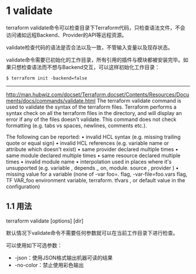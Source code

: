 
# 1 validate

terraform validate命令可以检查目录下Terraform代码，只检查语法文件，不会访问诸如远程Backend、Provider的API等远程资源。

validate检查代码的语法是否合法以及一致，不管输入变量以及现存状态。

validate命令需要已初始化的工作目录，所有引用的插件与模块都被安装完毕。如果只想检查语法而不想与Backend交互，可以这样初始化工作目录：

```
$ terraform init -backend=false
```

---

http://man.hubwiz.com/docset/Terraform.docset/Contents/Resources/Documents/docs/commands/validate.html
The terraform validate command is used to validate the syntax of the terraform files. Terraform performs a syntax check on all the
terraform files in the directory, and will display an error if any of the files doesn't validate.
This command does not check formatting (e.g. tabs vs spaces, newlines, comments etc.).

The following can be reported:
• invalid HCL syntax (e.g. missing trailing quote or equal sign)
• invalid HCL references (e.g. variable name or attribute which doesn't exist)
• same provider declared multiple times
• same module declared multiple times
• same resource declared multiple times
• invalid module name
• interpolation used in places where it's unsupported (e.g. variable , depends _ on, module. source , provider )
• missing value for a variable (none of -var foo=. flag, -var-file=foo.vars flag, TF VAR_foo environment variable,
terraform. tfvars , or default value in the configuration)


## 1.1 用法

terraform validate [options] [dir]

默认情况下validate命令不需要任何参数就可以在当前工作目录下进行检查。

可以使用如下可选参数：
- -json：使用JSON格式输出机器可读的结果
- -no-color：禁止使用彩色输出

